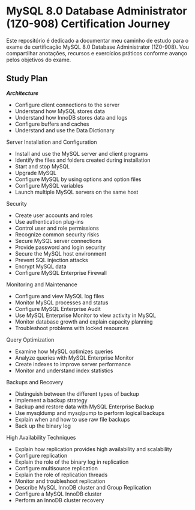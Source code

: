 # MySQL 8.0 Database Administrator (1Z0-908) Certification Journey

Este repositório é dedicado a documentar meu caminho de estudo para o exame de certificação MySQL 8.0 Database Administrator (1Z0-908). Vou compartilhar anotações, recursos e exercícios práticos conforme avanço pelos objetivos do exame.

## Study Plan
***Architecture***

- Configure client connections to the server
- Understand how MySQL stores data
- Understand how InnoDB stores data and logs
- Configure buffers and caches
- Understand and use the Data Dictionary

Server Installation and Configuration

- Install and use the MySQL server and client programs
- Identify the files and folders created during installation
- Start and stop MySQL
- Upgrade MySQL
- Configure MySQL by using options and option files
- Configure MySQL variables
- Launch multiple MySQL servers on the same host
  
Security

- Create user accounts and roles
- Use authentication plug-ins
- Control user and role permissions
- Recognize common security risks
- Secure MySQL server connections
- Provide password and login security
- Secure the MySQL host environment
- Prevent SQL injection attacks
- Encrypt MySQL data
- Configure MySQL Enterprise Firewall
  
Monitoring and Maintenance

- Configure and view MySQL log files
- Monitor MySQL processes and status
- Configure MySQL Enterprise Audit
- Use MySQL Enterprise Monitor to view activity in MySQL
- Monitor database growth and explain capacity planning
- Troubleshoot problems with locked resources
  
Query Optimization

- Examine how MySQL optimizes queries
- Analyze queries with MySQL Enterprise Monitor
- Create indexes to improve server performance
- Monitor and understand index statistics
  
Backups and Recovery

- Distinguish between the different types of backup
- Implement a backup strategy
- Backup and restore data with MySQL Enterprise Backup
- Use mysqldump and mysqlpump to perform logical backups
- Explain when and how to use raw file backups
- Back up the binary log
  
High Availability Techniques

- Explain how replication provides high availability and scalability
- Configure replication
- Explain the role of the binary log in replication
- Configure multisource replication
- Explain the role of replication threads
- Monitor and troubleshoot replication
- Describe MySQL InnoDB cluster and Group Replication
- Configure a MySQL InnoDB cluster
- Perform an InnoDB cluster recovery

